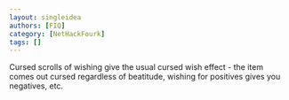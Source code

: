 ```yaml
---
layout: singleidea
authors: [FIQ]
category: [NetHackFourk]
tags: []
---
```

Cursed scrolls of wishing give the usual cursed wish effect - the item comes out cursed regardless of beatitude, wishing for positives gives you negatives, etc.
